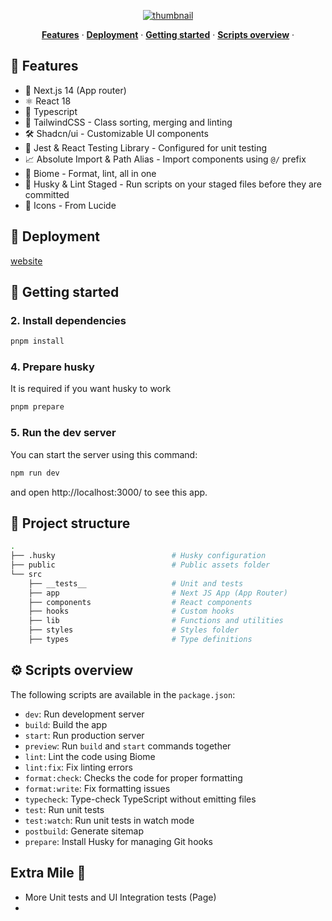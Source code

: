 <p align="center">
  <a href="https://www.perspective.co/">
  <img align="center" src="https://perspective.imgix.net/assets/app/logo/256x256.png" alt="thumbnail">
</a>
</p>
<p align="center">
  <a href="#-features"><strong>Features</strong></a> ·
  <a href="#-deployment"><strong>Deployment</strong></a> ·
  <a href="#-getting-started"><strong>Getting started</strong></a> ·
  <a href="#%EF%B8%8F-scripts-overview"><strong>Scripts overview</strong></a> ·
</p>

## 🎉 Features
- 🚀 Next.js 14 (App router)
- ⚛️ React 18
- 📘 Typescript
- 🎨 TailwindCSS - Class sorting, merging and linting
- 🛠️ Shadcn/ui - Customizable UI components
- 🧪 Jest & React Testing Library - Configured for unit testing
- 📈 Absolute Import & Path Alias - Import components using `@/` prefix
- 💅 Biome - Format, lint, all in one
- 🐶 Husky & Lint Staged - Run scripts on your staged files before they are committed
- 🔹 Icons - From Lucide

## 🚀 Deployment

[website](https://funnels-preview-ashen.vercel.app/)

## 🎯 Getting started

### 2. Install dependencies

```bash
pnpm install
```

### 4. Prepare husky
It is required if you want husky to work

```bash
pnpm prepare
```

### 5. Run the dev server

You can start the server using this command:

```bash
npm run dev
```

and open http://localhost:3000/ to see this app.

## 📁 Project structure

```bash
.
├── .husky                          # Husky configuration
├── public                          # Public assets folder
└── src
    ├── __tests__                   # Unit and tests
    ├── app                         # Next JS App (App Router)
    ├── components                  # React components
    ├── hooks                       # Custom hooks
    ├── lib                         # Functions and utilities
    ├── styles                      # Styles folder
    ├── types                       # Type definitions
```

## ⚙️ Scripts overview
The following scripts are available in the `package.json`:
- `dev`: Run development server
- `build`: Build the app
- `start`: Run production server
- `preview`: Run `build` and `start` commands together
- `lint`: Lint the code using Biome
- `lint:fix`: Fix linting errors
- `format:check`: Checks the code for proper formatting
- `format:write`: Fix formatting issues
- `typecheck`: Type-check TypeScript without emitting files
- `test`: Run unit tests
- `test:watch`: Run unit tests in watch mode
- `postbuild`: Generate sitemap
- `prepare`: Install Husky for managing Git hooks

## Extra Mile 🏁 

- More Unit tests and UI Integration tests (Page)
- 
